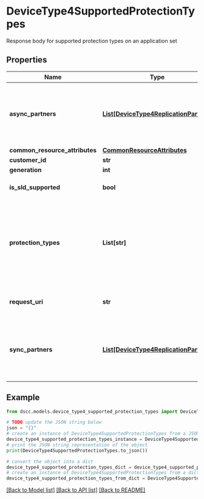 # DeviceType4SupportedProtectionTypes

Response body for supported protection types on an application set

## Properties

Name | Type | Description | Notes
------------ | ------------- | ------------- | -------------
**async_partners** | [**List[DeviceType4ReplicationPartner]**](DeviceType4ReplicationPartner.md) | List of potential replication partners that can be part of asynchronous protection policy | [optional] 
**common_resource_attributes** | [**CommonResourceAttributes**](CommonResourceAttributes.md) |  | [optional] 
**customer_id** | **str** | customerId | [optional] 
**generation** | **int** | generation | [optional] 
**is_sld_supported** | **bool** | Shows if SLD is supported or not | [optional] 
**protection_types** | **List[str]** | List of protection policies types that can be configured on the application set Possible values: schedule, async, sync | [optional] 
**request_uri** | **str** | requestUri for supported protection types | [optional] 
**sync_partners** | [**List[DeviceType4ReplicationPartner]**](DeviceType4ReplicationPartner.md) | List of potential replication partners that can be part of synchronous protection policy | [optional] 

## Example

```python
from dscc.models.device_type4_supported_protection_types import DeviceType4SupportedProtectionTypes

# TODO update the JSON string below
json = "{}"
# create an instance of DeviceType4SupportedProtectionTypes from a JSON string
device_type4_supported_protection_types_instance = DeviceType4SupportedProtectionTypes.from_json(json)
# print the JSON string representation of the object
print(DeviceType4SupportedProtectionTypes.to_json())

# convert the object into a dict
device_type4_supported_protection_types_dict = device_type4_supported_protection_types_instance.to_dict()
# create an instance of DeviceType4SupportedProtectionTypes from a dict
device_type4_supported_protection_types_from_dict = DeviceType4SupportedProtectionTypes.from_dict(device_type4_supported_protection_types_dict)
```
[[Back to Model list]](../README.md#documentation-for-models) [[Back to API list]](../README.md#documentation-for-api-endpoints) [[Back to README]](../README.md)


